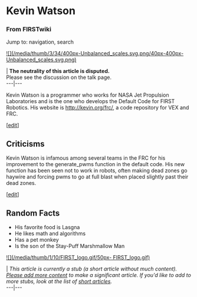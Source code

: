 # Kevin Watson

### From FIRSTwiki

Jump to: navigation, search

[![](/media/thumb/3/34/400px-Unbalanced_scales.svg.png/40px-400px-
Unbalanced_scales.svg.png)](/index.php/Image:400px-Unbalanced_scales.svg.png
"" )

| **The neutrality of this article is disputed.**  
Please see the discussion on the talk page.  
---|---  
  
  

Kevin Watson is a programmer who works for NASA Jet Propulsion Laboratories
and is the one who develops the Default Code for FIRST Robotics. His website
is <http://kevin.org/frc/>, a code repository for VEX and FRC.

[[edit](/index.php?title=Kevin_Watson&action=edit&section=1 "Edit section:
Criticisms" )]

## Criticisms

Kevin Watson is infamous among several teams in the FRC for his improvement to
the generate_pwms function in the default code. His new function has been seen
not to work in robots, often making dead zones go haywire and forcing pwms to
go at full blast when placed slightly past their dead zones.

[[edit](/index.php?title=Kevin_Watson&action=edit&section=2 "Edit section:
Random Facts" )]

## Random Facts

  * His favorite food is Lasgna 
  * He likes math and algorithms 
  * Has a pet monkey 
  * Is the son of the Stay-Puff Marshmallow Man 

[![](/media/thumb/1/10/FIRST_logo.gif/50px-
FIRST_logo.gif)](/index.php/Image:FIRST_logo.gif "" )

|  _This article is currently a stub (a short article without much content).
[Please add more
content](http://www.firstwiki.net/index.php?title=Kevin_Watson&action=edit
"http://www.firstwiki.net/index.php?title=Kevin_Watson&action=edit" ) to make
a significant article. If you'd like to add to more stubs, look at the list of
[short articles](/index.php/Special:Shortpages "Special:Shortpages" )._  
---|---  
  
